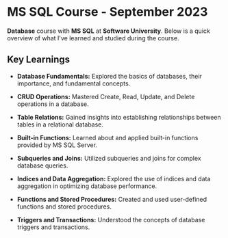 # MS SQL Course - September 2023

**Database** course with **MS SQL** at **Software University**. Below is a quick overview of what I've learned and studied during the course.

## Key Learnings

- **Database Fundamentals:** Explored the basics of databases, their importance, and fundamental concepts.

- **CRUD Operations:** Mastered Create, Read, Update, and Delete operations in a database.

- **Table Relations:** Gained insights into establishing relationships between tables in a relational database.

- **Built-in Functions:** Learned about and applied built-in functions provided by MS SQL Server.

- **Subqueries and Joins:** Utilized subqueries and joins for complex database queries.

- **Indices and Data Aggregation:** Explored the use of indices and data aggregation in optimizing database performance.

- **Functions and Stored Procedures:** Created and used user-defined functions and stored procedures.

- **Triggers and Transactions:** Understood the concepts of database triggers and transactions.
